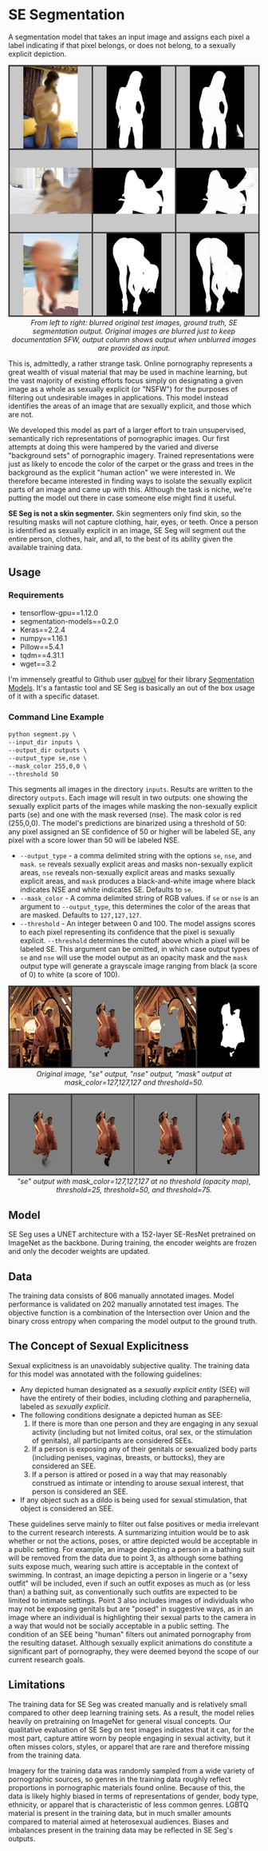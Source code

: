 # SE Segmentation

A segmentation model that takes an input image and assigns each pixel a label indicating if that pixel belongs, or does not belong, to a sexually explicit depiction.

<p align="center">
	<img src="https://raw.githubusercontent.com/vqmalic/se_seg/master/docs/img01.jpg">
	<br>
	<em>From left to right: blurred original test images, ground truth, SE segmentation output. Original images are blurred just to keep documentation SFW, output column shows output when unblurred images are provided as input.</em>
</p>

This is, admittedly, a rather strange task. Online pornography represents a great wealth of visual material that may be used in machine learning, but the vast majority of existing efforts focus simply on designating a given image as a whole as sexually explicit (or "NSFW") for the purposes of filtering out undesirable images in applications. This model instead identifies the areas of an image that are sexually explicit, and those which are not. 

We developed this model as part of a larger effort to train unsupervised, semantically rich representations of pornographic images. Our first attempts at doing this were hampered by the varied and diverse "background sets" of pornographic imagery. Trained representations were just as likely to encode the color of the carpet or the grass and trees in the background as the explicit "human action" we were interested in. We therefore became interested in finding ways to isolate the sexually explicit parts of an image and came up with this. Although the task is niche, we're putting the model out there in case someone else might find it useful.

**SE Seg is not a skin segmenter.** Skin segmenters only find skin, so the resulting masks will not capture clothing, hair, eyes, or teeth. Once a person is identified as sexually explicit in an image, SE Seg will segment out the entire person, clothes, hair, and all, to the best of its ability given the available training data. 

## Usage

### Requirements

* tensorflow-gpu==1.12.0
* segmentation-models==0.2.0
* Keras==2.2.4
* numpy==1.16.1
* Pillow==5.4.1
* tqdm==4.31.1
* wget==3.2

I'm immensely greatful to Github user [qubvel](https://github.com/qubvel) for their library [Segmentation Models](https://github.com/qubvel/segmentation_models). It's a fantastic tool and SE Seg is basically an out of the box usage of it with a specific dataset. 

### Command Line Example

```
python segment.py \
--input_dir inputs \
--output_dir outputs \
--output_type se,nse \
--mask_color 255,0,0 \
--threshold 50
```

This segments all images in the directory `inputs`. Results are written to the directory `outputs`. Each image will result in two outputs: one showing the sexually explicit parts of the images while masking the non-sexually explicit parts (se) and one with the mask reversed (nse). The mask color is red (255,0,0). The model's predictions are binarized using a threshold of 50: any pixel assigned an SE confidence of 50 or higher will be labeled SE, any pixel with a score lower than 50 will be labeled NSE. 

* `--output_type` - a comma delimited string with the options `se`, `nse`, and `mask`. `se` reveals sexually explicit areas and masks non-sexually explicit areas, `nse` reveals non-sexually explicit areas and masks sexually explicit areas, and `mask` produces a black-and-white image where black indicates NSE and white indicates SE. Defaults to `se`.
* `--mask_color` - A comma delimited string of RGB values. if `se` or `nse` is an argument to `--output_type`, this determines the color of the areas that are masked. Defaults to `127,127,127`.  
* `--threshold` - An integer between 0 and 100. The model assigns scores to each pixel representing its confidence that the pixel is sexually explicit. `--threshold` determines the cutoff above which a pixel will be labeled SE. This argument can be omitted, in which case output types of `se` and `nse` will use the model output as an opacity mask and the `mask` output type will generate a grayscale image ranging from black (a score of 0) to white (a score of 100). 

<p align="center">
	<img src="https://raw.githubusercontent.com/vqmalic/se_seg/master/docs/img02.jpg">
	<br>
	<em>Original image, "se" output, "nse" output, "mask" output at mask_color=127,127,127 and threshold=50.</em>
</p>

<p align="center">
	<img src="https://raw.githubusercontent.com/vqmalic/se_seg/master/docs/img03.png">
	<br>
	<em>"se" output with mask_color=127,127,127 at no threshold (opacity map), threshold=25, threshold=50, and threshold=75.</em>
</p>

## Model

SE Seg uses a UNET architecture with a 152-layer SE-ResNet pretrained on ImageNet as the backbone. During training, the encoder weights are frozen and only the decoder weights are updated. 

## Data

The training data consists of 806 manually annotated images. Model performance is validated on 202 manually annotated test images. The objective function is a combination of the Intersection over Union and the binary cross entropy when comparing the model output to the ground truth. 

## The Concept of Sexual Explicitness

Sexual explicitness is an unavoidably subjective quality. The training data for this model was annotated with the following guidelines:

* Any depicted human designated as a *sexually explicit entity* (SEE) will have the entirety of their bodies, including clothing and paraphernelia, labeled as *sexually explicit*. 
* The following conditions designate a depicted human as SEE:
	1. If there is more than one person and they are engaging in any sexual activity (including but not limited coitus, oral sex, or the stimulation of genitals), all participants are considered SEEs.
	2. If a person is exposing any of their genitals or sexualized body parts (including penises, vaginas, breasts, or buttocks), they are considered an SEE. 
	3. If a person is attired or posed in a way that may reasonably construed as intimate or intending to arouse sexual interest, that person is considered an SEE. 
* If any object such as a dildo is being used for sexual stimulation, that object is considered an SEE. 

These guidelines serve mainly to filter out false positives or media irrelevant to the current research interests. A summarizing intuition would be to ask whether or not the actions, poses, or attire depicted would be acceptable in a public setting. For example, an image depicting a person in a bathing suit will be removed from the data due to point 3, as although some bathing suits expose much, wearing such attire is acceptable in the context of swimming. In contrast, an image depicting a person in lingerie or a "sexy outfit" will be included, even if such an outfit exposes as much as (or less than) a bathing suit, as conventionally such outfits are expected to be limited to intimate settings. Point 3 also includes images of individuals who may not be exposing genitals but are "posed" in suggestive ways, as in an image where an individual is highlighting their sexual parts to the camera in a way that would not be socially acceptable in a public setting. The condition of an SEE being "human" filters out animated pornography from the resulting dataset. Although sexually explicit animations do constitute a significant part of pornography, they were deemed beyond the scope of our current research goals.

## Limitations

The training data for SE Seg was created manually and is relatively small compared to other deep learning training sets. As a result, the model relies heavily on pretraining on ImageNet for general visual concepts. Our qualitative evaluation of SE Seg on test images indicates that it can, for the most part, capture attire worn by people engaging in sexual activity, but it often misses colors, styles, or apparel that are rare and therefore missing from the training data. 

Imagery for the training data was randomly sampled from a wide variety of pornographic sources, so genres in the training data roughly reflect proportions in pornographic materials found online. Because of this, the data is likely highly biased in terms of representations of gender, body type, ethnicity, or apparel that is characteristic of less common genres. LGBTQ material is present in the training data, but in much smaller amounts compared to material aimed at heterosexual audiences. Biases and imbalances present in the training data may be reflected in SE Seg's outputs. 

